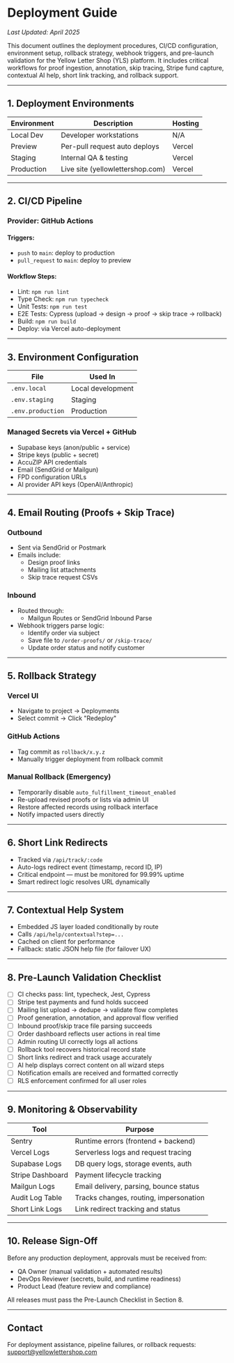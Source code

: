 # Deployment Guide

*Last Updated: April 2025*

This document outlines the deployment procedures, CI/CD configuration, environment setup, rollback strategy, webhook triggers, and pre-launch validation for the Yellow Letter Shop (YLS) platform. It includes critical workflows for proof ingestion, annotation, skip tracing, Stripe fund capture, contextual AI help, short link tracking, and rollback support.

---

## 1. Deployment Environments

| Environment | Description                          | Hosting      |
|-------------|--------------------------------------|--------------|
| Local Dev   | Developer workstations               | N/A          |
| Preview     | Per-pull request auto deploys        | Vercel       |
| Staging     | Internal QA & testing                | Vercel       |
| Production  | Live site (yellowlettershop.com)     | Vercel       |

---

## 2. CI/CD Pipeline

### Provider: GitHub Actions

#### Triggers:
- `push` to `main`: deploy to production
- `pull_request` to `main`: deploy to preview

#### Workflow Steps:
- Lint: `npm run lint`
- Type Check: `npm run typecheck`
- Unit Tests: `npm run test`
- E2E Tests: Cypress (upload → design → proof → skip trace → rollback)
- Build: `npm run build`
- Deploy: via Vercel auto-deployment

---

## 3. Environment Configuration

| File             | Used In            |
|------------------|--------------------|
| `.env.local`     | Local development  |
| `.env.staging`   | Staging            |
| `.env.production`| Production         |

### Managed Secrets via Vercel + GitHub
- Supabase keys (anon/public + service)
- Stripe keys (public + secret)
- AccuZIP API credentials
- Email (SendGrid or Mailgun)
- FPD configuration URLs
- AI provider API keys (OpenAI/Anthropic)

---

## 4. Email Routing (Proofs + Skip Trace)

### Outbound
- Sent via SendGrid or Postmark
- Emails include:
  - Design proof links
  - Mailing list attachments
  - Skip trace request CSVs

### Inbound
- Routed through:
  - Mailgun Routes or SendGrid Inbound Parse
- Webhook triggers parse logic:
  - Identify order via subject
  - Save file to `/order-proofs/` or `/skip-trace/`
  - Update order status and notify customer

---

## 5. Rollback Strategy

### Vercel UI
- Navigate to project → Deployments
- Select commit → Click "Redeploy"

### GitHub Actions
- Tag commit as `rollback/x.y.z`
- Manually trigger deployment from rollback commit

### Manual Rollback (Emergency)
- Temporarily disable `auto_fulfillment_timeout_enabled`
- Re-upload revised proofs or lists via admin UI
- Restore affected records using rollback interface
- Notify impacted users directly

---

## 6. Short Link Redirects

- Tracked via `/api/track/:code`
- Auto-logs redirect event (timestamp, record ID, IP)
- Critical endpoint — must be monitored for 99.99% uptime
- Smart redirect logic resolves URL dynamically

---

## 7. Contextual Help System

- Embedded JS layer loaded conditionally by route
- Calls `/api/help/contextual?step=...`
- Cached on client for performance
- Fallback: static JSON help file (for failover UX)

---

## 8. Pre-Launch Validation Checklist

- [ ] CI checks pass: lint, typecheck, Jest, Cypress
- [ ] Stripe test payments and fund holds succeed
- [ ] Mailing list upload → dedupe → validate flow completes
- [ ] Proof generation, annotation, and approval flow verified
- [ ] Inbound proof/skip trace file parsing succeeds
- [ ] Order dashboard reflects user actions in real time
- [ ] Admin routing UI correctly logs all actions
- [ ] Rollback tool recovers historical record state
- [ ] Short links redirect and track usage accurately
- [ ] AI help displays correct content on all wizard steps
- [ ] Notification emails are received and formatted correctly
- [ ] RLS enforcement confirmed for all user roles

---

## 9. Monitoring & Observability

| Tool             | Purpose                                  |
|------------------|-------------------------------------------|
| Sentry           | Runtime errors (frontend + backend)       |
| Vercel Logs      | Serverless logs and request tracing       |
| Supabase Logs    | DB query logs, storage events, auth       |
| Stripe Dashboard | Payment lifecycle tracking                |
| Mailgun Logs     | Email delivery, parsing, bounce status    |
| Audit Log Table  | Tracks changes, routing, impersonation    |
| Short Link Logs  | Link redirect tracking and status         |

---

## 10. Release Sign-Off

Before any production deployment, approvals must be received from:
- QA Owner (manual validation + automated results)
- DevOps Reviewer (secrets, build, and runtime readiness)
- Product Lead (feature review and compliance)

All releases must pass the Pre-Launch Checklist in Section 8.

---

## Contact

For deployment assistance, pipeline failures, or rollback requests:  
support@yellowlettershop.com